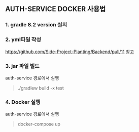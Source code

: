 ## AUTH-SERVICE DOCKER 사용법

### 1. gradle 8.2 version 설치

### 2. yml파일 작성

https://github.com/Side-Project-Planting/Backend/pull/11
참고

### 3. jar 파일 빌드

auth-service 경로에서 실행
> ./gradlew build -x test
### 4. Docker 실행

auth-service 경로에서 실행
> docker-compose up


